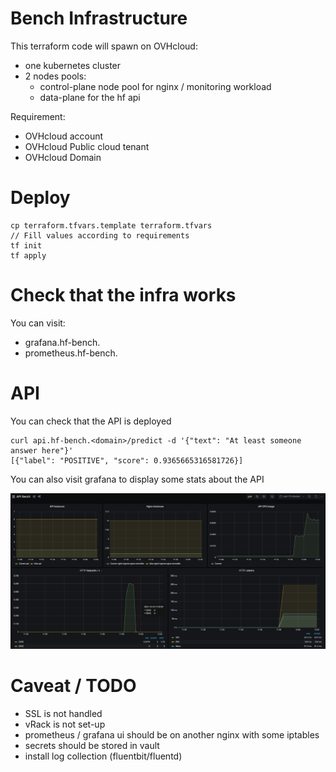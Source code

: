 # Bench Infrastructure

This terraform code will spawn on OVHcloud:

- one kubernetes cluster
- 2 nodes pools:
  - control-plane node pool for nginx / monitoring workload
  - data-plane for the hf api

Requirement:
- OVHcloud account 
- OVHcloud Public cloud tenant
- OVHcloud Domain

# Deploy

```
cp terraform.tfvars.template terraform.tfvars
// Fill values according to requirements
tf init 
tf apply
```

# Check that the infra works

You can visit:
- grafana.hf-bench.<domain>
- prometheus.hf-bench.<domain>

# API

You can check that the API is deployed
```
curl api.hf-bench.<domain>/predict -d '{"text": "At least someone answer here"}'
[{"label": "POSITIVE", "score": 0.9365665316581726}]
```

You can also visit grafana to display some stats about the API

![doc/dashboard.png](doc/dashboard.png)


# Caveat / TODO

- SSL is not handled
- vRack is not set-up
- prometheus / grafana ui should be on another nginx with some iptables
- secrets should be stored in vault
- install log collection (fluentbit/fluentd)
